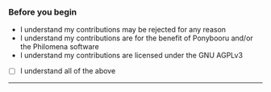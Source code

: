 ### Before you begin

* I understand my contributions may be rejected for any reason
* I understand my contributions are for the benefit of Ponybooru and/or the Philomena software
* I understand my contributions are licensed under the GNU AGPLv3

- [ ] I understand all of the above

---

<!-- Description of changes and/or related issues goes here. -->
